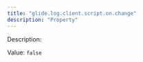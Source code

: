 ```yaml
---
title: "glide.log.client.script.on.change"
description: "Property"
---
```


Description: 

Value: `false`